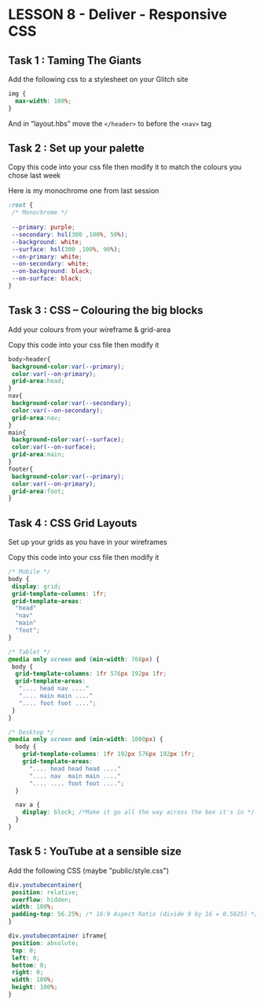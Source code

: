 # LESSON 8 - Deliver - Responsive CSS

## Task 1 : Taming The Giants

Add the following css to a stylesheet on your Glitch site
```css
img {
  max-width: 100%;
}
```
And in “layout.hbs” move the `</header>` to before the `<nav>` tag

## Task 2 : Set up your palette

Copy this code into your css file then modify it to match the colours you chose last week

Here is my monochrome one from last session

```css
:root {
 /* Monochrome */
 
 --primary: purple;
 --secondary: hsl(300 ,100%, 50%);
 --background: white;
 --surface: hsl(300 ,100%, 90%); 
 --on-primary: white;
 --on-secondary: white;
 --on-background: black;
 --on-surface: black;  
}
```

## Task 3 :  CSS – Colouring the big blocks

Add your colours from your wireframe & grid-area 

Copy this code into your css file then modify it

```css
body>header{
 background-color:var(--primary);
 color:var(--on-primary);
 grid-area:head;
}
nav{
 background-color:var(--secondary);
 color:var(--on-secondary);
 grid-area:nav;
}
main{
 background-color:var(--surface);
 color:var(--on-surface);
 grid-area:main;
}
footer{
 background-color:var(--primary);
 color:var(--on-primary);
 grid-area:foot;
}
```


## Task 4 : CSS Grid Layouts

Set up your grids as you have in your wireframes

Copy this code into your css file then modify it

```css
/* Mobile */
body {
 display: grid;
 grid-template-columns: 1fr;
 grid-template-areas:
  "head"
  "nav"
  "main"
  "foot";
}

/* Tablet */
@media only screen and (min-width: 768px) {
 body {
  grid-template-columns: 1fr 576px 192px 1fr;
  grid-template-areas:
   ".... head nav ...."
   ".... main main ...."
   ".... foot foot ....";
 }
}

/* Desktop */
@media only screen and (min-width: 1000px) {
  body {
    grid-template-columns: 1fr 192px 576px 192px 1fr;
    grid-template-areas:
      ".... head head head ...."
      ".... nav  main main ...."
      ".... .... foot foot ....";
  }

  nav a {
    display: block; /*Make it go all the way across the box it's in */
  }
}

```

## Task 5 : YouTube at a sensible size

Add the following CSS (maybe "public/style.css")

```css
div.youtubecontainer{
 position: relative;
 overflow: hidden;
 width: 100%;
 padding-top: 56.25%; /* 16:9 Aspect Ratio (divide 9 by 16 = 0.5625) */
}

div.youtubecontainer iframe{
 position: absolute;
 top: 0;
 left: 0;
 bottom: 0;
 right: 0;
 width: 100%;
 height: 100%;
}
```
